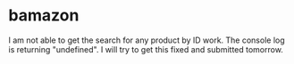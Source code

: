 # bamazon

I am not able to get the search for any product by ID work.  The console log is returning "undefined".  I will try to get this fixed and submitted tomorrow.
